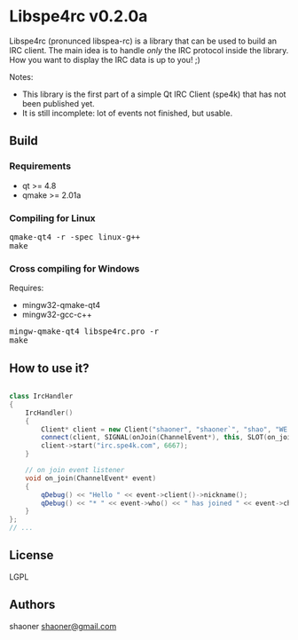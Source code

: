 Libspe4rc v0.2.0a
=======

Libspe4rc (pronunced libspea-rc) is a library that can be used to build an IRC client.
The main idea is to handle *only* the IRC protocol inside the library.
How you want to display the IRC data is up to you! ;)

Notes:
* This library is the first part of a simple Qt IRC Client (spe4k) that has not been published yet.
* It is still incomplete: lot of events not finished, but usable.

## Build

### Requirements

* qt >= 4.8
* qmake >= 2.01a

### Compiling for Linux

<pre>
qmake-qt4 -r -spec linux-g++
make
</pre>

### Cross compiling for Windows

Requires:
* mingw32-qmake-qt4
* mingw32-gcc-c++

<pre>
mingw-qmake-qt4 libspe4rc.pro -r
make
</pre>

## How to use it?

```c++

class IrcHandler
{
	IrcHandler()
	{
		Client* client = new Client("shaoner", "shaoner`", "shao", "WE DO NOT BREAK THE USERSPACE Mauro!");
		connect(client, SIGNAL(onJoin(ChannelEvent*), this, SLOT(on_join(ChannelEvent*)));
        client->start("irc.spe4k.com", 6667);
	}

	// on join event listener
   	void on_join(ChannelEvent* event)
   	{
		qDebug() << "Hello " << event->client()->nickname();
		qDebug() << "* " << event->who() << " has joined " << event->channel();
   	}
};
// ...
```

## License

LGPL

## Authors

shaoner <shaoner@gmail.com>

